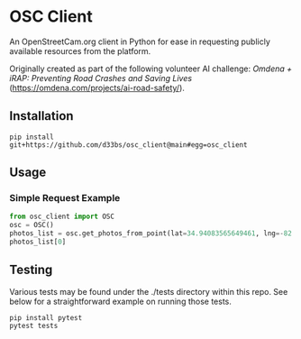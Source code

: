 # OSC Client

An OpenStreetCam.org client in Python for ease in requesting publicly available resources from the platform.

Originally created as part of the following volunteer AI challenge: _Omdena + iRAP: Preventing Road Crashes and Saving Lives_ (https://omdena.com/projects/ai-road-safety/).

## Installation

```shell
pip install git+https://github.com/d33bs/osc_client@main#egg=osc_client
```

## Usage

### Simple Request Example
```python
from osc_client import OSC
osc = OSC()
photos_list = osc.get_photos_from_point(lat=34.94083565649461, lng=-82.8662492514243)
photos_list[0]
```

## Testing

Various tests may be found under the ./tests directory within this repo. See below for a straightforward example on running those tests. 

```shell
pip install pytest
pytest tests
```